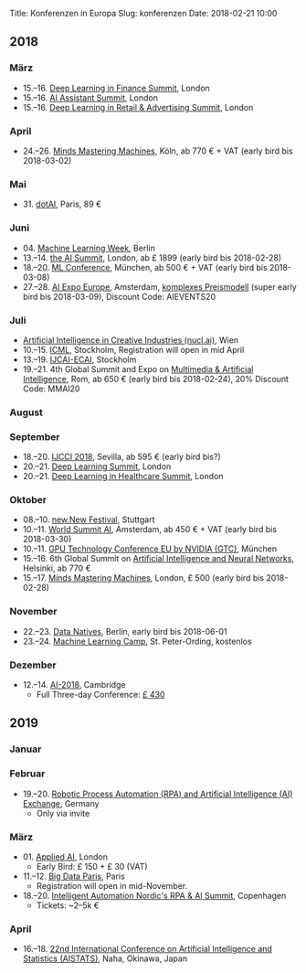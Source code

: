 Title: Konferenzen in Europa
Slug: konferenzen
Date: 2018-02-21 10:00

## 2018

### März

- 15.–16. [Deep Learning in Finance Summit](https://www.re-work.co/events/deep-learning-in-finance-summit-london-2018), London
- 15.–16. [AI Assistant Summit](https://www.re-work.co/events/ai-assistant-summit-london-2018), London
- 15.–16. [Deep Learning in Retail & Advertising Summit](https://www.re-work.co/events/deep-learning-in-retail-summit-london-2018), London

### April

- 24.–26. [Minds Mastering Machines](https://www.m3-konferenz.de/), Köln, ab 770 € + VAT (early bird bis 2018-03-02)


### Mai

- 31\. [dotAI](https://2018.dotai.io/), Paris, 89 €


### Juni

- 04\. [Machine Learning Week](https://www.miesummit.com/), Berlin
- 13.–14. [the AI Summit](https://theaisummit.com/london/), London, ab £ 1899 (early bird bis 2018-02-28)
- 18.–20. [ML Conference](https://mlconference.ai/), München, ab 500 € + VAT (early bird bis 2018-03-08)
- 27.–28. [AI Expo Europe](https://www.ai-expo.net/europe/), Amsterdam, [komplexes Preismodell](https://gateway.ai-expo.net/europe/central-grid/register/) (super early bird bis 2018-03-09), Discount Code: AIEVENTS20


### Juli

- [Artificial Intelligence in Creative Industries (nucl.ai)](http://events.nucl.ai/), Wien
- 10.–15. [ICML](https://icml.cc/), Stockholm, Registration will open in mid April
- 13.–19. [IJCAI-ECAI](https://www.ijcai-18.org/), Stockholm
- 19.–21. 4th Global Summit and Expo on [Multimedia & Artificial Intelligence](https://multimedia.global-summit.com/), Rom, ab 650 € (early bird bis 2018-02-24), 20% Discount Code: MMAI20


### August


### September

- 18.–20. [IJCCI 2018](http://www.ijcci.org/), Sevilla, ab 595 € (early bird bis?)
- 20.–21. [Deep Learning Summit](https://www.re-work.co/events/deep-learning-summit-london-2018), London
- 20.–21. [Deep Learning in Healthcare Summit](https://www.re-work.co/events/deep-learning-in-healthcare-summit-london-2018), London


### Oktober

- 08.–10. [new.New Festival](https://www.newnewfestival.com/), Stuttgart
- 10.–11. [World Summit AI](http://worldsummit.ai/), Amsterdam, ab 450 € + VAT (early bird bis 2018-03-30)
- 10.–11. [GPU Technology Conference EU by NVIDIA (GTC)](https://www.gputechconf.eu/), München
- 15.–16. 6th Global Summit on [Artificial Intelligence and Neural Networks](https://neuralnetworks.conferenceseries.com/), Helsinki, ab 770 €
- 15.–17. [Minds Mastering Machines](https://www.mcubed.london/), London, £ 500 (early bird bis 2018-02-28)


### November

- 22.–23. [Data Natives](http://datanatives.io/), Berlin, early bird bis 2018-06-01
- 23.–24. [Machine Learning Camp](http://www.mlcspo.de/), St. Peter-Ording, kostenlos

### Dezember

- 12.–14. [AI-2018](http://www.bcs-sgai.org/ai2018/), Cambridge
  - Full Three-day Conference: [£ 430](http://www.bcs-sgai.org/ai2018/registration/registrationfees18.htm)


## 2019

### Januar

### Februar

- 19.–20. [Robotic Process Automation (RPA) and Artificial Intelligence (AI) Exchange](https://rpaandaiexchangeeu.iqpc.co.uk/), Germany
  - Only via invite

### März

- 01\. [Applied AI](https://www.appliedai.co.uk/), London
  - Early Bird: £ 150 + £ 30 (VAT)
- 11.–12. [Big Data Paris](https://www.bigdataparis.com/), Paris
  - Registration will open in mid-November.
- 18.–20. [Intelligent Automation Nordic's RPA & AI Summit](https://rpanordics.iqpc.co.uk/), Copenhagen
  - Tickets: ~2–5k €

### April

- 16.–18. [22nd International Conference on Artificial Intelligence and Statistics (AISTATS)](http://www.aistats.org/), Naha, Okinawa, Japan

